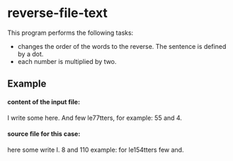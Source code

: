 # reverse-file-text

This program performs the following tasks:
 * сhanges the order of the words to the reverse. The sentence is defined by a dot.
 * each number is multiplied by two.

## Example
#### content of the input file: 
  I write some here. And few le77tters, for example: 55 and 4.

#### source file for this case:
  here some write I. 8 and 110 example: for le154tters few and.

